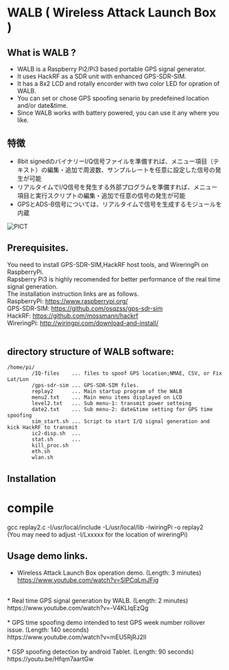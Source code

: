 # WALB ( Wireless Attack Launch Box ) 
## What is WALB ?
* WALB is a Raspberry Pi2/Pi3 based portable GPS signal generator.
* It uses HackRF as a SDR unit with enhanced GPS-SDR-SIM.
* It has a 8x2 LCD and rotally encorder with two color LED for opration of WALB.
* You can set or chose GPS spoofing senario by predefeined location and/or date&time.
* Since WALB works with battery powered, you can use it any where you like.

## 特徴
* 8bit signedのバイナリーI/Q信号ファイルを準備すれば、メニュー項目（テキスト）の編集・追加で周波数、サンプルレートを任意に設定した信号の発生が可能
* リアルタイムでI/Q信号を発生する外部プログラムを準備すれば、メニュー項目と実行スクリプトの編集・追加で任意の信号の発生が可能
* GPSとADS-B信号については、リアルタイムで信号を生成するモジュールを内蔵

![PICT](http://git.lab.local/adviser/Wireless_Attack_Launch_Box/raw/master/WALB.png)

## Prerequisites. 
You need to install GPS-SDR-SIM,HackRF host tools, and WireringPi on RaspberryPi.<br>
Rapsberry Pi3 is highly recomended for better performance of the real time signal generation.<br>
The installation instruction links are as follows.<br> 
RaspberryPi:
https://www.raspberrypi.org/<br>
GPS-SDR-SIM: 
https://github.com/osqzss/gps-sdr-sim<br>
HackRF:
https://github.com/mossmann/hackrf<br>
WireringPi:
http://wiringpi.com/download-and-install/
<br><br>
## directory structure of WALB software:<br>
```
/home/pi/
        /IQ-files    ... files to spoof GPS location;NMAE, CSV, or Fix Lat/Lon 
        /gps-sdr-sim ... GPS-SDR-SIM files.
        replay2      ... Main startup program of the WALB
        menu2.txt    ... Main menu items displayed on LCD
        level2.txt   ... Sub menu-1: transmit power setteing
        date2.txt    ... Sub menu-2: date&time setting for GPS time spoofing
        sim_start.sh ... Script to start I/Q signal generation and kick HackRF to transmit
        ic2-disp.sh  ...
        stat.sh      ...
        kill_proc.sh
        eth.sh
        wlan.sh
```    
## Installation
# compile
gcc replay2.c -I/usr/local/include -L/usr/local/lib -lwiringPi -o replay2<br>
(You may need to adjust -I/Lxxxxx for the location of wireringPi)<br>

## Usage demo links.<br>
* Wireless Attack Launch Box operation demo. (Length: 3 minutes)<br>
https://www.youtube.com/watch?v=SIPCqLmJFig<br>
<br>
* Real time GPS signal generation by WALB. (Length: 2 minutes)<br>
https://www.youtube.com/watch?v=-V4KLIqEzQg<br>
<br>
* GPS time spoofing demo intended to test GPS week number rollover issue. (Length: 140 seconds)<br>
https://www.youtube.com/watch?v=mEU5RjRJ2lI<br>
<br>
* GSP spoofing detection by android Tablet. (Length: 90 seconds)<br>
https://youtu.be/Hfqm7aartGw<br>
